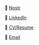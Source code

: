 💬 <a target="_blank" href="https://nostr.band/npub1mjnfeclrm83z6msc8elz2p8m3mynr5u7qcy293e8u0wdgkc5jtdqr947hw">Nostr</a>

💼 <a target="_blank" href="https://www.linkedin.com/in/charles-thomas-roth/">LinkedIn</a>

📄 <a target="_blank" href="https://charlieroth.me/cv">CV/Resume</a>

📧 <a href="mailto:charlieroth4@gmail.com">Email</a>

